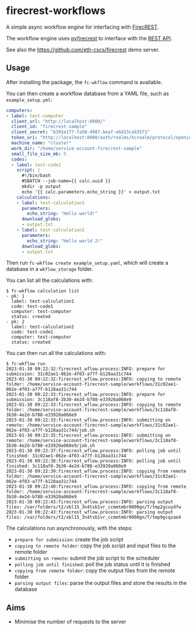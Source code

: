 # firecrest-workflows

A simple async workflow engine for interfacing with [FirecREST](https://products.cscs.ch/firecrest/).

The workflow engine uses [pyfirecrest](https://github.com/eth-cscs/pyfirecrest)
to interface with the [REST API](https://firecrest-api.cscs.ch).


See also the <https://github.com/eth-cscs/firecrest> demo server.

## Usage

After installing the package, the `fc-wkflow` command is available.

You can then create a workflow database from a YAML file, such as `example_setup.yml`:

```yaml
computers:
- label: test-computer
  client_url: "http://localhost:8000/"
  client_id: "firecrest-sample"
  client_secret: "b391e177-fa50-4987-beaf-e6d33ca93571"
  token_uri: "http://localhost:8080/auth/realms/kcrealm/protocol/openid-connect/token"
  machine_name: "cluster"
  work_dir: "/home/service-account-firecrest-sample"
  small_file_size_mb: 5
  codes:
  - label: test-code1
    script: |
      #!/bin/bash
      #SBATCH --job-name={{ calc.uuid }}
      mkdir -p output
      echo '{{ calc.parameters.echo_string }}' > output.txt
    calculations:
    - label: test-calculation1
      parameters:
        echo_string: "Hello world!"
      download_globs:
      - output.txt
    - label: test-calculation2
      parameters:
        echo_string: "Hello world 2!"
      download_globs:
      - output.txt
```

Then run `fc-wkflow create example_setup.yaml`, which will create a database in a `wkflow_storage` folder.

You can list all the calculations with:

```console
$ fc-wkflow calculation list
- pk: 1
  label: test-calculation1
  code: test-code1
  computer: test-computer
  status: created
- pk: 2
  label: test-calculation2
  code: test-code1
  computer: test-computer
  status: created
```

You can then run all the calculations with:

```console
$ fc-wkflow run
2023-01-30 09:22:32:firecrest_wflow.process:INFO: prepare for submission: 31c02ae1-062e-4f03-a77f-b128aa31c744
2023-01-30 09:22:32:firecrest_wflow.process:INFO: copying to remote folder: /home/service-account-firecrest-sample/workflows/31c02ae1-062e-4f03-a77f-b128aa31c744
2023-01-30 09:22:33:firecrest_wflow.process:INFO: prepare for submission: 3c118af8-3b30-4e2d-b788-e33920a068e9
2023-01-30 09:22:33:firecrest_wflow.process:INFO: copying to remote folder: /home/service-account-firecrest-sample/workflows/3c118af8-3b30-4e2d-b788-e33920a068e9
2023-01-30 09:22:33:firecrest_wflow.process:INFO: submitting on remote: /home/service-account-firecrest-sample/workflows/31c02ae1-062e-4f03-a77f-b128aa31c744/job.sh
2023-01-30 09:22:35:firecrest_wflow.process:INFO: submitting on remote: /home/service-account-firecrest-sample/workflows/3c118af8-3b30-4e2d-b788-e33920a068e9/job.sh
2023-01-30 09:22:37:firecrest_wflow.process:INFO: polling job until finished: 31c02ae1-062e-4f03-a77f-b128aa31c744
2023-01-30 09:22:38:firecrest_wflow.process:INFO: polling job until finished: 3c118af8-3b30-4e2d-b788-e33920a068e9
2023-01-30 09:22:39:firecrest_wflow.process:INFO: copying from remote folder: /home/service-account-firecrest-sample/workflows/31c02ae1-062e-4f03-a77f-b128aa31c744
2023-01-30 09:22:40:firecrest_wflow.process:INFO: copying from remote folder: /home/service-account-firecrest-sample/workflows/3c118af8-3b30-4e2d-b788-e33920a068e9
2023-01-30 09:22:43:firecrest_wflow.process:INFO: parsing output files: /var/folders/t2/xbl15_3n4tsb1vr_ccmmtmbr0000gn/T/tmp2gcuydfw
2023-01-30 09:22:43:firecrest_wflow.process:INFO: parsing output files: /var/folders/t2/xbl15_3n4tsb1vr_ccmmtmbr0000gn/T/tmp9gcqzae4
```

The calculations run asynchronously, with the steps:

- `prepare for submission`: create the job script
- `copying to remote folder`: copy the job script and input files to the remote folder
- `submitting on remote`: submit the job script to the scheduler
- `polling job until finished`: poll the job status until it is finished
- `copying from remote folder`: copy the output files from the remote folder
- `parsing output files`: parse the output files and store the results in the database

## Aims

- Minimise the number of requests to the server
